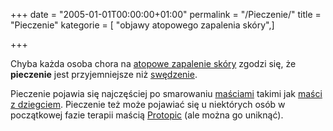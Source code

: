 +++
date = "2005-01-01T00:00:00+01:00"
permalink = "/Pieczenie/"
title = "Pieczenie"
kategorie = [ "objawy atopowego zapalenia skóry",]

+++

Chyba każda osoba chora na [atopowe zapalenie skóry](/atopedia/Atopowe_zapalenie_skóry "wikilink") zgodzi się, że **pieczenie** jest przyjemniejsze niż [swędzenie](/atopedia/Świąd "wikilink").

Pieczenie pojawia się najczęściej po smarowaniu [maściami](/atopedia/Maść "wikilink") takimi jak [maści z dziegciem](/atopedia/Maści_z_dziegciem "wikilink"). Pieczenie też może pojawiać się u niektórych osób w początkowej fazie terapii maścią [Protopic](/atopedia/Protopic "wikilink") (ale można go uniknąć).
